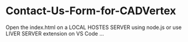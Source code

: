 # Contact-Us-Form-for-CADVertex


Open the index.html on a LOCAL HOSTES SERVER  using node.js or use LIVER SERVER extension on VS Code ...
